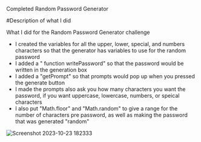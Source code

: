 Completed Random Password Generator

#Description of what I did

What I did for the Random Password Generator challenge

- I created the variables for all the upper, lower, special, and numbers characters so that the generator has variables to use for the random password
- I added a " function writePassword" so that the password would be written in the generation box
- I added a "getPrompt" so that prompts would pop up when you pressed the generate button
- I made the prompts also ask you how many characters you want the password, if you want uppercase, lowercase, numbers, or speical characters
- I also put "Math.floor" and "Math.random" to give a range for the number of characters pre password, as well as making the password that was generated "random"



  

![Screenshot 2023-10-23 182333](https://github.com/NickLeeCode/Password-Random-Generater/assets/78667085/7c40a47c-eee1-4d52-a70d-a7299e59d935)

